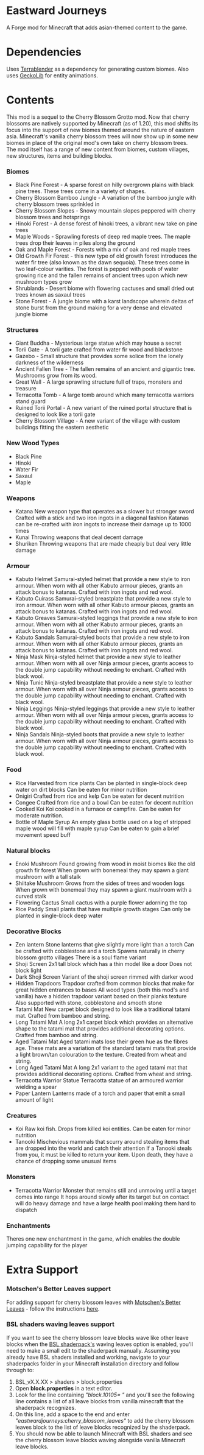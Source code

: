 # Eastward Journeys
A Forge mod for Minecraft that adds asian-themed content to the game.

# Dependencies
Uses [Terrablender](https://www.curseforge.com/minecraft/mc-mods/terrablender) as a dependency for generating custom biomes.
Also uses [GeckoLib](https://www.curseforge.com/minecraft/mc-mods/geckolib) for entity animations.

# Contents
This mod is a sequel to the Cherry Blossom Grotto mod. Now that cherry blossoms are natively supported by Minecraft (as of 1.20), this mod shifts its focus into the support of new biomes themed around the nature of eastern asia.
Minecraft's vanilla cherry blossom trees will now show up in some new biomes in place of the original mod's own take on cherry blossom trees.
The mod itself has a range of new content from biomes, custom villages, new structures, items and building blocks.

### Biomes
- Black Pine Forest - A sparse forest on hilly overgrown plains with black pine trees. These trees come in a variety of shapes.
- Cherry Blossom Bamboo Jungle - A variation of the bamboo jungle with cherry blossom trees sprinkled in
- Cherry Blossom Slopes - Snowy mountain slopes peppered with cherry blossom trees and hotsprings
- Hinoki Forest - A dense forest of hinoki trees, a vibrant new take on pine trees
- Maple Woods - Sprawling forests of deep red maple trees. The maple trees drop their leaves in piles along the ground
- Oak and Maple Forest - Forests with a mix of oak and red maple trees
- Old Growth Fir Forest - this new type of old growth forest introduces the water fir tree (also known as the dawn sequoia). These trees come in two leaf-colour varities. The forest is pepped with pools of water growing rice and the fallen remains of ancient trees upon which new mushroom types grow
- Shrublands - Desert biome with flowering cactuses and small dried out trees known as saxaul trees
- Stone Forest - A jungle biome with a karst landscope wherein deltas of stone burst from the ground making for a very dense and elevated jungle biome

### Structures
- Giant Buddha - Mysterious large statue which may house a secret
- Torii Gate - A torii gate crafted from water fir wood and blackstone
- Gazebo - Small structure that provides some solice from the lonely darkness of the wilderness
- Ancient Fallen Tree - The fallen remains of an ancient and gigantic tree. Mushrooms grow from its wood.
- Great Wall - A large sprawling structure full of traps, monsters and treasure
- Terracotta Tomb - A large tomb around which many terracotta warriors stand guard
- Ruined Torii Portal - A new variant of the ruined portal structure that is designed to look like a torii gate
- Cherry Blossom Village - A new variant of the village with custom buildings fitting the eastern aesthetic

### New Wood Types
- Black Pine
- Hinoki
- Water Fir
- Saxaul
- Maple

### Weapons
- Katana
    New weapon type that operates as a slower but stronger sword
    Crafted with a stick and two iron ingots in a diagonal fashion
    Katanas can be re-crafted with iron ingots to increase their damage up to 1000 times
- Kunai
    Throwing weapons that deal decent damage
- Shuriken
    Throwing weapons that are made cheaply but deal very little damage

### Armour
- Kabuto Helmet
    Samurai-styled helmet that provide a new style to iron armour.
    When worn with all other Kabuto armour pieces, grants an attack bonus to katanas.
    Crafted with iron ingots and red wool.
- Kabuto Cuirass
    Samurai-styled breastplate that provide a new style to iron armour.
    When worn with all other Kabuto armour pieces, grants an attack bonus to katanas.
    Crafted with iron ingots and red wool.
- Kabuto Greaves
    Samurai-styled leggings that provide a new style to iron armour.
    When worn with all other Kabuto armour pieces, grants an attack bonus to katanas.
    Crafted with iron ingots and red wool.
- Kabuto Sandals
    Samurai-styled boots that provide a new style to iron armour.
    When worn with all other Kabuto armour pieces, grants an attack bonus to katanas.
    Crafted with iron ingots and red wool.
- Ninja Mask
    Ninja-styled helmet that provide a new style to leather armour.
    When worn with all over Ninja armour pieces, grants access to the double jump capability without needing to enchant.
    Crafted with black wool.
- Ninja Tunic
    Ninja-styled breastplate that provide a new style to leather armour.
    When worn with all over Ninja armour pieces, grants access to the double jump capability without needing to enchant.
    Crafted with black wool.
- Ninja Leggings
    Ninja-styled leggings that provide a new style to leather armour.
    When worn with all over Ninja armour pieces, grants access to the double jump capability without needing to enchant.
    Crafted with black wool.
- Ninja Sandals
    Ninja-styled boots that provide a new style to leather armour.
    When worn with all over Ninja armour pieces, grants access to the double jump capability without needing to enchant.
    Crafted with black wool.

### Food
- Rice
    Harvested from rice plants
    Can be planted in single-block deep water on dirt blocks
    Can be eaten for minor nutrition
- Onigiri
    Crafted from rice and kelp
    Can be eaten for decent nutrition
- Congee
    Crafted from rice and a bowl
    Can be eaten for decent nutrition
- Cooked Koi
    Koi cooked in a furnace or campfire.
    Can be eaten for moderate nutrition.
- Bottle of Maple Syrup
    An empty glass bottle used on a log of stripped maple wood will fill with maple syrup
    Can be eaten to gain a brief movement speed buff

### Natural blocks
- Enoki Mushroom
    Found growing from wood in moist biomes like the old growth fir forest
    When grown with bonemeal they may spawn a giant mushroom with a tall stalk
- Shiitake Mushroom
    Grows from the sides of trees and wooden logs
    When grown with bonemeal they may spawn a giant mushroom with a curved stalk
- Flowering Cactus
    Small cactus with a purple flower adorning the top
- Rice Paddy
    Small plants that have multiple growth stages
    Can only be planted in single-block deep water

### Decorative Blocks
- Zen lantern
    Stone lanterns that give slightly more light than a torch
    Can be crafted with cobblestone and a torch
    Spawns naturally in cherry blossom grotto villages
    There is a soul flame variant
- Shoji Screen
    2x1 tall block which has a thin model like a door
    Does not block light
- Dark Shoji Screen
    Variant of the shoji screen rimmed with darker wood
- Hidden Trapdoors
    Trapdoor crafted from common blocks that make for great hidden entrances to bases
    All wood types (both this mod's and vanilla) have a hidden trapdoor variant based on their planks texture
    Also supported with stone, cobblestone and smooth stone
- Tatami Mat
    New carpet block designed to look like a traditional tatami mat.
    Crafted from bamboo and string.
- Long Tatami Mat
    A long 2x1 carpet block which provides an alternative shape to the tatami mat that provides additional decorating options.
    Crafted from bamboo and string.
- Aged Tatami Mat
    Aged tatami mats lose their green hue as the fibres age. These mats are a variation of the standard tatami mats that provide a light brown/tan colouration to the texture.
    Created from wheat and string.
- Long Aged Tatami Mat
    A long 2x1 variant to the aged tatami mat that provides additional decorating options.
    Crafted from wheat and string.
- Terracotta Warrior Statue
    Terracotta statue of an armoured warrior wielding a spear
- Paper Lantern
    Lanterns made of a torch and paper that emit a small amount of light

### Creatures
- Koi
    Raw koi fish. Drops from killed koi entities.
    Can be eaten for minor nutrition
- Tanooki
    Mischevious mammals that scurry around stealing items that are dropped into the world and catch their attention
    If a Tanooki steals from you, it must be killed to return your item. Upon death, they have a chance of dropping some unusual items

### Monsters
- Terracotta Warrior
    Monster that remains still and unmoving until a target comes into range
    It hops around slowly after its target but on contact will do heavy damage and have a large health pool making them hard to dispatch

### Enchantments
Theres one new enchantment in the game, which enables the double jumping capability for the player


# Extra Support
### Motschen's Better Leaves support
For adding support for cherry blossom leaves with [Motschen's Better Leaves](https://www.curseforge.com/minecraft/texture-packs/motschens-better-leaves) - follow the instructions [here](https://github.com/Dekunutter/eastwardjourneys-betterleaves).

### BSL shaders waving leaves support
If you want to see the cherry blossom leave blocks wave like other leave blocks when the [BSL shaderpack's](https://www.curseforge.com/minecraft/customization/bsl-shaders) waving leaves option is enabled, you'll need to make a small edit to the shaderpack manually.
Assuming you already have BSL shaders installed and working, navigate to your shaderpacks folder in your Minecraft installation directory and follow through to:
1. BSL_vX.X.XX > shaders > block.properties
2. Open **block.properties** in a text editor.
3. Look for the line containing _"block.10105= \"_ and you'll see the following line contains a list of all leave blocks from vanilla minecraft that the shaderpack recognizes.
4. On this line, add a space to the end and enter _"eastwardjourneys:cherry_blossom_leaves"_ to add the cherry blossom leaves block to the list of leave blocks recognized by the shaderpack. 
5. You should now be able to launch Minecraft with BSL shaders and see the cherry blossom leave blocks waving alongside vanilla Minecraft leave blocks.